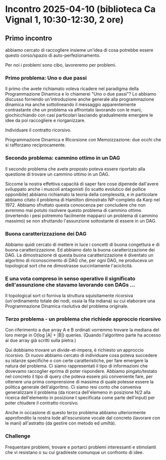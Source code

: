 # Incontro 2025-04-10 (biblioteca Ca Vignal 1, 10:30-12:30, 2 ore)

## Primo incontro

abbiamo cercato di raccogliere insieme un'idea di cosa potrebbe essere questo corso/spazio di auto-perfezionamento.

Per noi i problemi sono cibo, lavoreremo per problemi.

### Primo problema: Uno o due passi

Il primo che avete richiamato voleva ricadere nel paradigma della Programmazione Dinamica e lo chiamerei "Uno o due passi"?
Lo abbiamo discusso fornendo un'introduzione anche generale alla programmazione dinamica ma anche sottolineando il messaggio apparentemente contrastante che un problema va affrontato lavorando con le mani, giochicchiando con casi particolari lasciando gradualmente emergere le idee da poi raccogliere e riorganizzare. 

Individuare il contratto ricorsivo.

Programmazione Dinamica e RIcorsione con Memoizzazione: due occhi che si rafforzano reciprocamente.

### Secondo problema: cammino ottimo in un DAG

Il secondo problema che avete proposto poteva essere riportato alla questione di trovare un cammino ottimo in un DAG.

Siccome la nostra effettiva capacità di saper fare cose dipenede dall'avere sviluppato anche i muscoli antagonisti (lo scatto evolutico del pollice opponibile)
abbiamo richiamato la teoria della complessità, e in particolare abbiamo citato il problema di Hamilton dimostrato NP-completo da Karp nel 1972.
Abbiamo sfruttato questa conoscenza per concludere che non avremmo mai potuto risolvere questo problema di cammino ottimo (invertendo i pesi potremmo facilmente mapparci un problema di cammino massimo) se non sfruttando l'assunzione sottostante di essere in un DAG.

### Buona caratterizzazione dei DAG

Abbiamo quidi cercato di mettere in luce i concetti di buona congettura e di buona caratterizzazione. Ed abbiamo dato la buona caratterizzazione dei DAG. La dimostrazione di questa buona caratterizzazione è diventato un algoritmo di riconoscimento di DAG che, per ogni DAG, ne produceva un topological sort che ne dimostrasse succintamente l'aciclicità.

### E una vota compreso in senso operativo il significato dell'assunzione che stavamo lavorando con DAGs ...

Il topological sort ci forniva la struttura squisitamente ricorsiva (un'ordinamento totale dei nodi, ossia la fila indiana) su cui elaborare una Programmazione Dinamica risolutiva del problema originale.

### Terzo problema - un problema che richiede approccio ricorsivo

Con riferimento a due array A e B ordinati vorremmo trovare la mediana del loro merge in O(log |A| + |B|) queries. (Quando l'algoritmo parte ha accesso ai due array già scritti sulla pietra.)

Qui dobbiamo trovare un divide-et-impera, è richiesto un approccio ricorsivo.
Di nuovo abbiamo cercato di individuare cosa poteva succedere su istanze specifiche o con certe caratteristiche, per fare emergere la natura del problema.
Ci siamo rappresentati il tipo di informazioni che dovevamo raccoglier eprima di poter rispondere.
Abbiamo pingato/testato nel concreto il tipo di query che poteva essere più conveniente fare, per ottenere una prima comprensione di massima di quale potesse essere la politica generale dell'algoritmo.
Ci siamo resi conto che conveniva generalizzare il problema (da ricerca dell'elemeno in posizione N/2 alla ricerca dell'elemento in posizione t specificata come parte dell'input) per poter chiudere il contratto ricorsivo.

Anche in occasione di questo terzo problema abbiamo ulteriormente approfondito la nostra lode all'escursione vocale dal concreto (lavorare con le mani) all'astratto (da gestire con metodo ed umiltà).


### Challenge

Frequentare problemi, trovare e portarci problemi interessanti e stimolanti che vi resistano o su cui gradireste comunque un confronto di idee.
